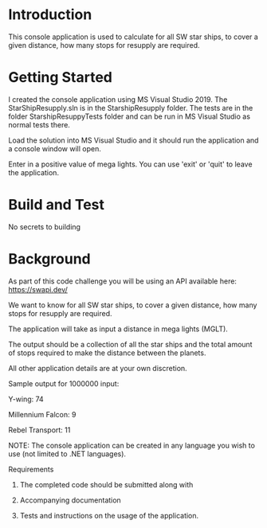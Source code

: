 # Introduction 
This console application is used to calculate for all SW star ships, to cover a given distance, how many stops for resupply are required.

# Getting Started
I created the console application using MS Visual Studio 2019. The StarShipResupply.sln is in the StarshipResupply folder.
The tests are in the folder StarshipResuppyTests folder and can be run in MS Visual Studio as normal tests there.

Load the solution into MS Visual Studio and it should run the application and a console window will open.

Enter in a positive value of mega lights. You can use 'exit' or 'quit' to leave the application.

# Build and Test
No secrets to building


# Background 
As part of this code challenge you will be using an API available here: https://swapi.dev/

We want to know for all SW star ships, to cover a given distance, how many stops for resupply are required.

The application will take as input a distance in mega lights (MGLT).

The output should be a collection of all the star ships and the total amount of stops required to make the distance between the planets.

All other application details are at your own discretion.

Sample output for 1000000 input:

Y-wing: 74

Millennium Falcon: 9

Rebel Transport: 11

NOTE: The console application can be created in any language you wish to use (not limited to .NET languages).

Requirements

1) The completed code should be submitted along with

2) Accompanying documentation

3) Tests and instructions on the usage of the application.
